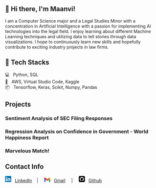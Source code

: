 ## 👋 Hi there, I'm Maanvi!
I am a Computer Science major and a Legal Studies Minor with a concentration in Artificial Intelligence with a passion for implementing AI technologies into the legal field. I enjoy learning about different Machine Learning techniques and utilizing data to tell stories through data visualizations. I hope to continuously learn new skills and hopefully contribute to exciting industry projects in law firms.

## 🔧 Tech Stacks
💻 &nbsp; Python, SQL <br>
🧰 &nbsp; AWS, Virtual Studio Code, Kaggle <br>
📦 &nbsp; Tensorflow, Keras, Scikit, Numpy, Pandas <br>

## Projects
### Sentiment Analysis of SEC Filing Responses <br>

### Regression Analysis on Confidence in Government - World Happiness Report <br>

### Marvelous Match!

## Contact Info
<img src="/images/LinkedIN.png" width="20" height="20" style="inline"> </img> &nbsp;
[LinkedIn](https://www.linkedin.com/in/maanvi-sarwadi-44384420b/) &nbsp; &nbsp;| &nbsp; &nbsp; <img src="/images/Gmail.png" width="20" height="15" style="inline"> </img> &nbsp;
[Gmail](mailto:maanvisarwadi@gmail.com) &nbsp; &nbsp; | &nbsp; &nbsp; <img src="/images/Github.png" width="20" height="20" style="inline"> </img> &nbsp;
[Github](https://github.com/msarwadi)




<!--
**msarwadi/msarwadi** is a ✨ _special_ ✨ repository because its `README.md` (this file) appears on your GitHub profile.

Here are some ideas to get you started:

- 🔭 I’m currently working on ...
- 🌱 I’m currently learning ...
- 👯 I’m looking to collaborate on ...
- 🤔 I’m looking for help with ...
- 💬 Ask me about ...
- 📫 How to reach me: ...
- 😄 Pronouns: ...
- ⚡ Fun fact: ...
-->
